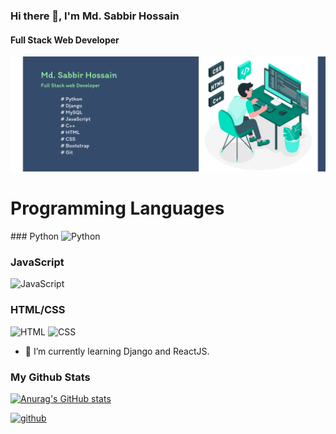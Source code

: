 ### Hi there 👋, I'm Md. Sabbir Hossain
#### Full Stack Web Developer
![Full Stack Web Developer](https://github.com/Sabbir1039/Sabbir1039/blob/main/Banner2.png)


<h1>Programming Languages</h1>
### Python
<img src="https://upload.wikimedia.org/wikipedia/commons/thumb/c/c3/Python-logo-notext.svg/768px-Python-logo-notext.svg.png" alt="Python" width="50"/> 

### JavaScript
<img src="https://upload.wikimedia.org/wikipedia/commons/9/99/Unofficial_JavaScript_logo_2.svg" alt="JavaScript" width="50"/> 

### HTML/CSS
<img src="https://upload.wikimedia.org/wikipedia/commons/thumb/3/38/HTML5_Badge.svg/1024px-HTML5_Badge.svg.png" alt="HTML" width="50"/> <img src="https://upload.wikimedia.org/wikipedia/commons/d/d5/CSS3_logo_and_wordmark.svg" alt="CSS" width="50"/> 

- 🔭 I’m currently learning Django and ReactJS. 

### My Github Stats

[![Anurag's GitHub stats](https://github-readme-stats.vercel.app/api?username=Sabbir1039&show_icons=true&theme=cobalt)](https://github.com/anuraghazra/github-readme-stats)

[<img src='https://cdn.jsdelivr.net/npm/simple-icons@3.0.1/icons/github.svg' alt='github' height='40'>](https://github.com/Sabbir1039)  

